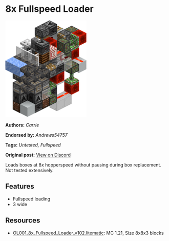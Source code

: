 # 8x Fullspeed Loader
<img alt="area_render_177_.png" src="images/area_render_177_.png?raw=1" height="300px">

**Authors:** *Carrie*

**Endorsed by:** *Andrews54757*

**Tags:** *Untested, Fullspeed*

**Original post:** [View on Discord](https://discord.com/channels/1375556143186837695/1388316832016109649)

Loads boxes at 8x hopperspeed without pausing during box replacement. Not tested extensively.

## Features
- Fullspeed loading
- 3 wide

## Resources
- [OL001_8x_Fullspeed_Loader_v102.litematic](attachments/OL001_8x_Fullspeed_Loader_v102.litematic): MC 1.21, Size 8x8x3 blocks
